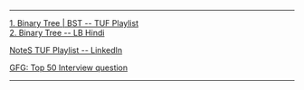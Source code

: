 

<hr>

[1. Binary Tree | BST -- TUF Playlist](https://youtube.com/playlist?list=PLgUwDviBIf0q8Hkd7bK2Bpryj2xVJk8Vk&feature=shared)   <br>
[2. Binary Tree -- LB Hindi](https://youtube.com/playlist?list=PLDzeHZWIZsTo87y1ytEAqp7wYlEP3nner&feature=shared)

[NoteS TUF Playlist -- LinkedIn](https://www.linkedin.com/feed/update/urn:li:activity:7074342882064662529?updateEntityUrn=urn%3Ali%3Afs_feedUpdate%3A%28V2%2Curn%3Ali%3Aactivity%3A7074342882064662529%29)

[GFG: Top 50 Interview question](https://www.geeksforgeeks.org/top-50-tree-coding-problems-for-interviews/)
<hr>
